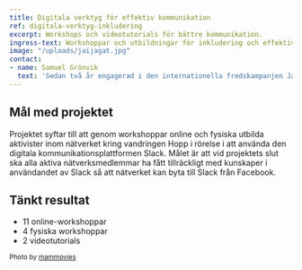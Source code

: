 ```yaml
---
title: Digitala verktyg för effektiv kommunikation
ref: digitala-verktyg-inkludering
excerpt: Workshops och videotutorials för bättre kommunikation.
ingress-text: Workshoppar och utbildningar för inkludering och effektiv kommunikation.
image: "/uploads/jaijagat.jpg"
contact:
- name: Samuel Grönvik
  text: 'Sedan två år engagerad i den internationella fredskampanjen Jai Jagat 2020.'
---
```


## Mål med projektet
Projektet syftar till att genom workshoppar online och fysiska utbilda aktivister inom nätverket kring vandringen Hopp i rörelse i att använda den digitala kommunikationsplattformen Slack. Målet är att vid projektets slut ska alla aktiva nätverksmedlemmar ha fått tillräckligt med kunskaper i användandet av Slack så att nätverket kan byta till Slack från Facebook.

## Tänkt resultat
* 11 online-workshoppar
* 4 fysiska workshoppar
* 2 videotutorials

<small>Photo by [mammovies](https://www.flickr.com/photos/mammovies/40684118621/in/photolist-GRkqgb-22e8ccW-22e8hGU-GRkB67-24Z7K44-U1WGfu-7oUZvs-7oUYYw)</small>
